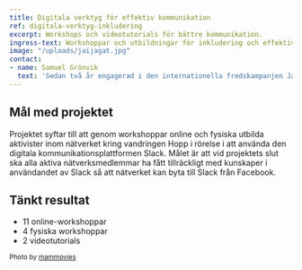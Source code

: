 ```yaml
---
title: Digitala verktyg för effektiv kommunikation
ref: digitala-verktyg-inkludering
excerpt: Workshops och videotutorials för bättre kommunikation.
ingress-text: Workshoppar och utbildningar för inkludering och effektiv kommunikation.
image: "/uploads/jaijagat.jpg"
contact:
- name: Samuel Grönvik
  text: 'Sedan två år engagerad i den internationella fredskampanjen Jai Jagat 2020.'
---
```


## Mål med projektet
Projektet syftar till att genom workshoppar online och fysiska utbilda aktivister inom nätverket kring vandringen Hopp i rörelse i att använda den digitala kommunikationsplattformen Slack. Målet är att vid projektets slut ska alla aktiva nätverksmedlemmar ha fått tillräckligt med kunskaper i användandet av Slack så att nätverket kan byta till Slack från Facebook.

## Tänkt resultat
* 11 online-workshoppar
* 4 fysiska workshoppar
* 2 videotutorials

<small>Photo by [mammovies](https://www.flickr.com/photos/mammovies/40684118621/in/photolist-GRkqgb-22e8ccW-22e8hGU-GRkB67-24Z7K44-U1WGfu-7oUZvs-7oUYYw)</small>
